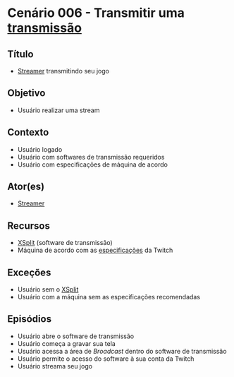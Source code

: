 # Cenário 006 - Transmitir uma [transmissão](Stream)

## Título
* [Streamer](L%C3%A9xico-Streamer)
 transmitindo seu jogo

## Objetivo
* Usuário realizar uma stream

## Contexto
* Usuário logado
* Usuário com softwares de transmissão requeridos
* Usuário com especificações de máquina de acordo

## Ator(es)
* [Streamer](L%C3%A9xico-Streamer)


## Recursos
* [XSplit](https://www.xsplit.com/pt/?utm_source=blog&utm_campaign=rc_blogpost#broadcaster) (software de transmissão)	
* Máquina de acordo com as [especificações](https://help.twitch.tv/customer/pt_br/portal/articles/792761-como-transmitir-jogos-de-computador) da Twitch

## Exceções
* Usuário sem o [XSplit](https://www.xsplit.com/pt/?utm_source=blog&utm_campaign=rc_blogpost#broadcaster)
* Usuário com a máquina sem as especificações recomendadas

## Episódios
* Usuário abre o software de transmissão
* Usuário começa a gravar sua tela
* Usuário acessa a área de _Broadcast_ dentro do software de transmissão
* Usuário permite o acesso do software à sua conta da Twitch
* Usuário streama seu jogo 
